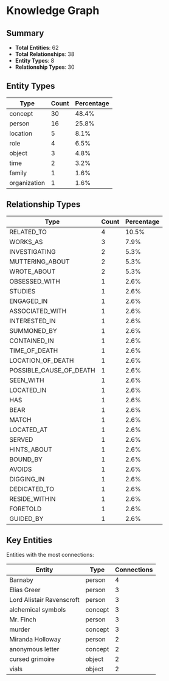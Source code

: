 # Knowledge Graph

## Summary

- **Total Entities**: 62
- **Total Relationships**: 38
- **Entity Types**: 8
- **Relationship Types**: 30

## Entity Types

| Type | Count | Percentage |
|------|-------|------------|
| concept | 30 | 48.4% |
| person | 16 | 25.8% |
| location | 5 | 8.1% |
| role | 4 | 6.5% |
| object | 3 | 4.8% |
| time | 2 | 3.2% |
| family | 1 | 1.6% |
| organization | 1 | 1.6% |

## Relationship Types

| Type | Count | Percentage |
|------|-------|------------|
| RELATED_TO | 4 | 10.5% |
| WORKS_AS | 3 | 7.9% |
| INVESTIGATING | 2 | 5.3% |
| MUTTERING_ABOUT | 2 | 5.3% |
| WROTE_ABOUT | 2 | 5.3% |
| OBSESSED_WITH | 1 | 2.6% |
| STUDIES | 1 | 2.6% |
| ENGAGED_IN | 1 | 2.6% |
| ASSOCIATED_WITH | 1 | 2.6% |
| INTERESTED_IN | 1 | 2.6% |
| SUMMONED_BY | 1 | 2.6% |
| CONTAINED_IN | 1 | 2.6% |
| TIME_OF_DEATH | 1 | 2.6% |
| LOCATION_OF_DEATH | 1 | 2.6% |
| POSSIBLE_CAUSE_OF_DEATH | 1 | 2.6% |
| SEEN_WITH | 1 | 2.6% |
| LOCATED_IN | 1 | 2.6% |
| HAS | 1 | 2.6% |
| BEAR | 1 | 2.6% |
| MATCH | 1 | 2.6% |
| LOCATED_AT | 1 | 2.6% |
| SERVED | 1 | 2.6% |
| HINTS_ABOUT | 1 | 2.6% |
| BOUND_BY | 1 | 2.6% |
| AVOIDS | 1 | 2.6% |
| DIGGING_IN | 1 | 2.6% |
| DEDICATED_TO | 1 | 2.6% |
| RESIDE_WITHIN | 1 | 2.6% |
| FORETOLD | 1 | 2.6% |
| GUIDED_BY | 1 | 2.6% |

## Key Entities

Entities with the most connections:

| Entity | Type | Connections |
|--------|------|-------------|
| Barnaby | person | 4 |
| Elias Greer | person | 3 |
| Lord Alistair Ravenscroft | person | 3 |
| alchemical symbols | concept | 3 |
| Mr. Finch | person | 3 |
| murder | concept | 3 |
| Miranda Holloway | person | 2 |
| anonymous letter | concept | 2 |
| cursed grimoire | object | 2 |
| vials | object | 2 |

